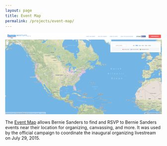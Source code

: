 ```yaml
---
layout: page
title: Event Map
permalink: /projects/event-map/
---
```


<img src="/img/event-map.png" alt="Event Map" />

The [Event Map](http://www.bernie2016events.org) allows Bernie Sanders to find and RSVP to Bernie Sanders events near their location for organizing, canvassing, and more. It was used by the official campaign to coordinate the inaugural organizing livestream on July 29, 2015.